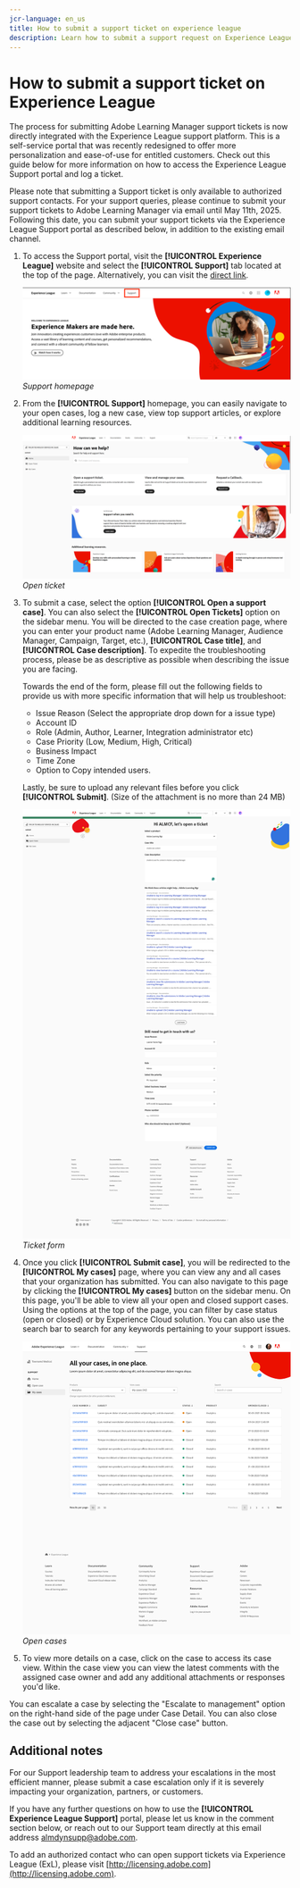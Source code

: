 ```yaml
---
jcr-language: en_us
title: How to submit a support ticket on experience league
description: Learn how to submit a support request on Experience League
---
```

# How to submit a support ticket on Experience League

The process for submitting Adobe Learning Manager support tickets is now directly integrated with the Experience League support platform. This is a self-service portal that was recently redesigned to offer more personalization and ease-of-use for entitled customers. Check out this guide below for more information on how to access the Experience League Support portal and log a ticket.
 
Please note that submitting a Support ticket is only available to authorized support contacts. For your support queries, please continue to submit your support tickets to Adobe Learning Manager via email until May 11th, 2025. Following this date, you can submit your support tickets via the Experience League Support portal as described below, in addition to the existing email channel. 

1. To access the Support portal, visit the **[!UICONTROL Experience League]** website and select the **[!UICONTROL Support]** tab located at the top of the page. Alternatively, you can visit the [direct link](https://experienceleague.adobe.com/home#support).

   ![](assets/support.png)
   _Support homepage_

2. From the **[!UICONTROL Support]** homepage, you can easily navigate to your open cases, log a new case, view top support articles, or explore additional learning resources.   

   ![](assets/open-ticket.png)
   _Open ticket_

3. To submit a case, select the option **[!UICONTROL Open a support case]**. You can also select the **[!UICONTROL Open Tickets]** option on the sidebar menu. You will be directed to the case creation page, where you can enter your product name (Adobe Learning Manager, Audience Manager, Campaign, Target, etc.), **[!UICONTROL Case title]**, and **[!UICONTROL Case description]**. To expedite the troubleshooting process, please be as descriptive as possible when describing the issue you are facing.

   Towards the end of the form, please fill out the following fields to provide us with more specific information that will help us troubleshoot:
 
    * Issue Reason (Select the appropriate drop down for a issue type)
    * Account ID
    * Role (Admin, Author, Learner, Integration administrator etc)
    * Case Priority (Low, Medium, High, Critical)
    * Business Impact
    * Time Zone
    * Option to Copy intended users.

   Lastly, be sure to upload any relevant files before you click **[!UICONTROL Submit]**. (Size of the attachment is no more than 24 MB)

   ![](assets/ticket-form.png)
   _Ticket form_ 

4. Once you click **[!UICONTROL Submit case]**, you will be redirected to the **[!UICONTROL My cases]** page, where you can view any and all cases that your organization has submitted. You can also navigate to this page by clicking the **[!UICONTROL My cases]** button on the sidebar menu. On this page, you'll be able to view all your open and closed support cases. Using the options at the top of the page, you can filter by case status (open or closed) or by Experience Cloud solution. You can also use the search bar to search for any keywords pertaining to your support issues.

   ![](assets/open-cases.png)
   _Open cases_
   
5. To view more details on a case, click on the case to access its case view. Within the case view you can view the latest comments with the assigned case owner and add any additional attachments or responses you'd like.

You can escalate a case by selecting the "Escalate to management" option on the right-hand side of the page under Case Detail. You can also close the case out by selecting the adjacent "Close case" button.

## Additional notes

For our Support leadership team to address your escalations in the most efficient manner, please submit a case escalation only if it is severely impacting your organization, partners, or customers.
 
If you have any further questions on how to use the **[!UICONTROL Experience League Support]** portal, please let us know in the comment section below, or reach out to our Support team directly at this email address [almdynsupp@adobe.com](mailto:almdynsupp@adobe.com).

To add an authorized contact who can open support tickets via Experience League (ExL), please visit [http://licensing.adobe.com](http://licensing.adobe.com).
